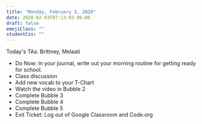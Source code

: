 ```yaml
---
title: "Monday, February 3, 2020"
date: 2020-02-03T07:13:03-06:00
draft: false
emojiClass: ""
studentCss: ""
---
```


Today's TAs: Brittney, Melaati

- Do Now: In your journal, write out your morning routine for getting ready for school.
- Class discussion
- Add new vocab to your T-Chart
- Watch the video in Bubble 2
- Complete Bubble 3
- Complete Bubble 4
- Complete Bubble 5
- Exit Ticket: Log out of Google Classroom and Code.org